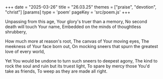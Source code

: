 +++
date = "2025-03-26"
title = "26.03.25"
themes = ["praise", "devotion", "christ"]
[params]
  type = 'poem'
  pageKey = 'src/poem.js'
+++

Unpassing from this age,
Your glory's truer than a memory,
No second death will touch Your name,
Embedded on the minds of thoughtless shrubbery,

How much more at reason's root,
The canvas of Your moving eyes,
The meekness of Your face born out,
On mocking sneers that spurn the greatest love of every world,

Yet You would be undone to turn such sneers to deepest agony,
The kind to rock the soul and ruin but its truest light,
To spare by mercy those You'd take as friends,
To weep as they are made all right.
